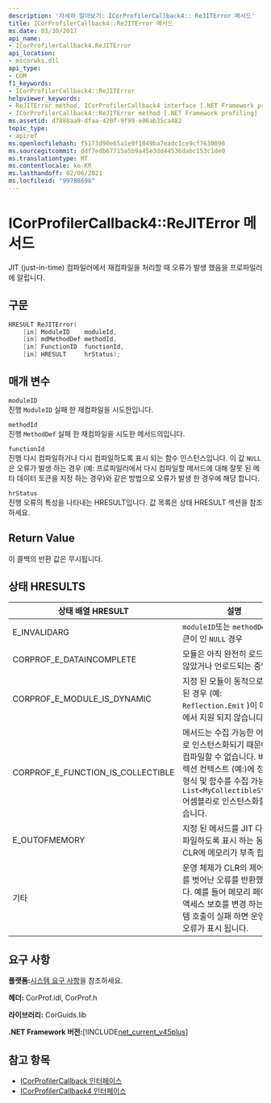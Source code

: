 ```yaml
---
description: '자세히 알아보기: ICorProfilerCallback4:: ReJITError 메서드'
title: ICorProfilerCallback4::ReJITError 메서드
ms.date: 03/30/2017
api_name:
- ICorProfilerCallback4.ReJITError
api_location:
- mscorwks.dll
api_type:
- COM
f1_keywords:
- ICorProfilerCallback4::ReJITError
helpviewer_keywords:
- ReJITError method, ICorProfilerCallback4 interface [.NET Framework profiling]
- ICorProfilerCallback4::ReJITError method [.NET Framework profiling]
ms.assetid: d7888aa9-dfaa-420f-9f99-e06ab35ca482
topic_type:
- apiref
ms.openlocfilehash: f5173d90e65a1e9f1049ba7eadc1ce9cf7630096
ms.sourcegitcommit: ddf7edb67715a5b9a45e3dd44536dabc153c1de0
ms.translationtype: MT
ms.contentlocale: ko-KR
ms.lasthandoff: 02/06/2021
ms.locfileid: "99788698"
---
```

# <a name="icorprofilercallback4rejiterror-method"></a>ICorProfilerCallback4::ReJITError 메서드

JIT (just-in-time) 컴파일러에서 재컴파일을 처리할 때 오류가 발생 했음을 프로파일러에 알립니다.  
  
## <a name="syntax"></a>구문  
  
```cpp  
HRESULT ReJITError(  
    [in] ModuleID    moduleId,  
    [in] mdMethodDef methodId,  
    [in] FunctionID  functionId,  
    [in] HRESULT     hrStatus);  
```  
  
## <a name="parameters"></a>매개 변수  

 `moduleID`  
 진행 `ModuleID` 실패 한 재컴파일을 시도한입니다.  
  
 `methodId`  
 진행 `MethodDef` 실패 한 재컴파일을 시도한 메서드의입니다.  
  
 `functionId`  
 진행 다시 컴파일하거나 다시 컴파일하도록 표시 되는 함수 인스턴스입니다. 이 값 `NULL` 은 오류가 발생 하는 경우 (예: 프로파일러에서 다시 컴파일할 메서드에 대해 잘못 된 메타 데이터 토큰을 지정 하는 경우)와 같은 방법으로 오류가 발생 한 경우에 해당 합니다.  
  
 `hrStatus`  
 진행 오류의 특성을 나타내는 HRESULT입니다. 값 목록은 상태 HRESULT 섹션을 참조 하세요.  
  
## <a name="return-value"></a>Return Value  

 이 콜백의 반환 값은 무시됩니다.  
  
## <a name="status-hresults"></a>상태 HRESULTS  
  
|상태 배열 HRESULT|설명|  
|--------------------------|-----------------|  
|E_INVALIDARG|`moduleID`또는 `methodDef` 토큰이 인 `NULL` 경우|  
|CORPROF_E_DATAINCOMPLETE|모듈은 아직 완전히 로드되지 않았거나 언로드되는 중입니다.|  
|CORPROF_E_MODULE_IS_DYNAMIC|지정 된 모듈이 동적으로 생성 된 경우 (예: `Reflection.Emit` )이 메서드에서 지원 되지 않습니다.|  
|CORPROF_E_FUNCTION_IS_COLLECTIBLE|메서드는 수집 가능한 어셈블리로 인스턴스화되기 때문에 다시 컴파일할 수 없습니다. 비 리플렉션 컨텍스트 (예:)에 정의 된 형식 및 함수를 수집 가능한 `List<MyCollectibleStruct>` 어셈블리로 인스턴스화할 수 있습니다.|  
|E_OUTOFMEMORY|지정 된 메서드를 JIT 다시 컴파일하도록 표시 하는 동안 CLR에 메모리가 부족 합니다.|  
|기타|운영 체제가 CLR의 제어 범위를 벗어난 오류를 반환했습니다. 예를 들어 메모리 페이지의 액세스 보호를 변경 하는 시스템 호출이 실패 하면 운영 체제 오류가 표시 됩니다.|  
  
## <a name="requirements"></a>요구 사항  

 **플랫폼:**[시스템 요구 사항](../../get-started/system-requirements.md)을 참조하세요.  
  
 **헤더:** CorProf.idl, CorProf.h  
  
 **라이브러리:** CorGuids.lib  
  
 **.NET Framework 버전:**[!INCLUDE[net_current_v45plus](../../../../includes/net-current-v45plus-md.md)]  
  
## <a name="see-also"></a>참고 항목

- [ICorProfilerCallback 인터페이스](icorprofilercallback-interface.md)
- [ICorProfilerCallback4 인터페이스](icorprofilercallback4-interface.md)
